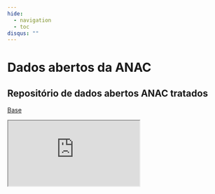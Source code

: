 ```yaml
---
hide:
  - navigation
  - toc
disqus: ""
---
```


# Dados abertos da ANAC

## Repositório de dados abertos ANAC tratados
[Base](https://octo-repo-visualization.vercel.app/?repo=gabrielmacedoanac%2Fflat-data-anac)

<iframe src="https://octo-repo-visualization.vercel.app/?repo=gabrielmacedoanac%2Fflat-data-anac" sandbox="allow-same-origin"
        onload="this.style.height=(this.contentWindow.document.body.scrollHeight+20)+'px';">
</iframe>
